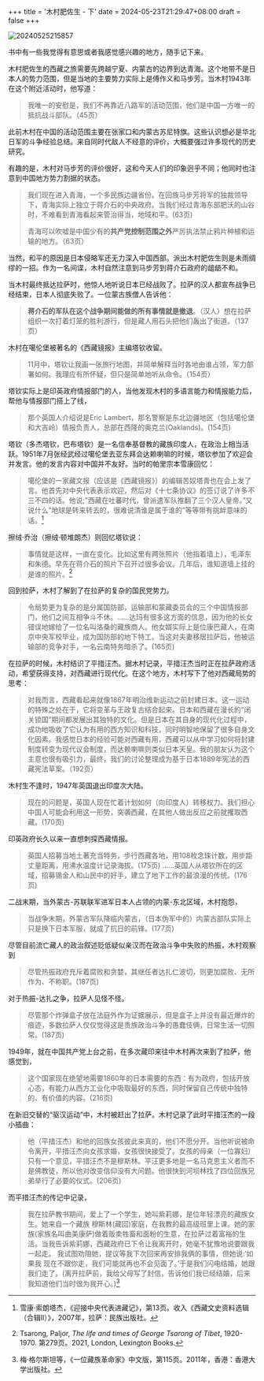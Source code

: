 +++
title = '木村肥佐生 - 下'
date = 2024-05-23T21:29:47+08:00
draft = false
+++

![20240525215857](https://cdn.jsdelivr.net/gh/slad2019/gallery@main/blogs/pictures/20240525215857.png)

书中有一些我觉得有意思或者我感觉感兴趣的地方，随手记下来。

木村肥佐生的西藏之旅需要先跨越宁夏、内蒙古的边界到达青海。这个地带不是日本人的势力范围，但是当地的主要势力实际上是傅作义和马步芳。当木村1943年在这个附近活动时，他写道：

>我唯一的安慰是，我们不再靠近八路军的活动范围，他们是中国一方唯一的抵抗战斗部队。（45页）

此前木村在中国的活动范围主要在张家口和内蒙古苏尼特旗。这些认识想必是华北日军的斗争经验总结。来自同时代敌人不经意的评价，大概要强过许多现代的历史研究。

有趣的是，木村对马步芳的评价很好，这和今天人们的印象迥乎不同；他同时也注意到中国地方势力割据的状态。

>我们现在进入青海，一个多民族边疆省份。在回族马步芳将军的独裁领导下，青海实际上独立于蒋介石的中央政府。当我们经过青海东部肥沃的山谷时，不难看到青海看起来管治得当，地域和平。(63页)
>
>青海可以吹嘘是中国少有的**共产党控制范围之外**严厉执法禁止鸦片种植和运输的地方。（63页）

当然，和平的原因是日本侵略军还无力深入中国西部。派出木村肥佐生则是未雨绸缪的一招。作为一名间谍，木村自然注意到马步芳到蒋介石政府的龃龉不和。

当木村最终抵达拉萨时，他惊人地听说日本已经战败了。拉萨的汉人都宣布战争已经结束，日本人彻底失败了。一位蒙古族僧人告诉他：

>**蒋介石的军队在这个战争期间能做的所有事情就是撤退**。（汉人）想在拉萨组织一次打着灯笼的胜利游行，但是藏人用石头把他们轰出了街道。（137页）

木村在噶伦堡被著名的《西藏镜报》主编塔钦收留。

>11月中，塔钦让我画一张旅行地图，并简单解释当时各地由谁占领，军力部署如何。我理应有所怀疑，但只是简单地听从命令。（154页）

塔钦实际上是印英政府情报部门的人，当他发现木村的多语言能力和情报能力后，帮他与情报部门搭上了线，

>那个英国人介绍说是Eric Lambert，那名警察是东北边疆地区（包括噶伦堡和大吉岭）情报负责人，总部在西隆的奥克兰(Oaklands)。(154页)

塔钦（多杰塔钦，巴布塔钦）是一名信奉基督教的藏族印度人，在政治上相当活跃。1951年7月张经武经过噶伦堡去亚东拜会达赖喇嘛的时候，塔钦参加了欢迎会并发言。他的发言内容对中国并不友好。当时的帕里宗本雪康回忆：

>噶伦堡的一家藏文报（应该是《西藏镜报》）的编辑苦奴塔青也在会上发了言。他首先对中央代表表示欢迎，然后对《十七条协议》的签订说了许多不三不四的话。他说;”西藏在吐蕃时代，曾派遣军队推翻了三个汉人皇帝。”又说什么”地球是转来转去的，很难说清谁是属于谁的”等等带有挑衅意味的话。[^1]

擦绒·乔治（擦绒·顿堆朗杰）则回忆塔钦说：

>事情就是这样，一直在变化。比如这里有两张照片（他指着墙上），毛泽东和朱德。早先在蒋介石的照片下召开过很多会议。几年后，谁知道墙上挂的是谁的照片。[^2]

回到拉萨，木村了解到了在拉萨的复杂的国民党势力。

>令局势更为复杂的是分属国防部，运输部和蒙藏委员会的三个中国情报部门，他们之间互相争斗不休。……达玛有很多这方面的信息，因为他的长女错误地嫁给了一位名叫洛桑的藏族商人。他女婿实际上是位康巴藏人，在南京中央军校毕业，成为国防部的地下特工。当这对夫妻移居拉萨后，他被运输部的竞争对手，一名云南特务暗杀了。(165页)

在拉萨的时候，木村结识了平措汪杰。据木村记录，平措汪杰当时正在拉萨政府活动，希望获得支持，对西藏进行现代化。在这个地方，木村写下了他对西藏局势的思考：

>对我而言，西藏看起来就像1867年明治维新运动之前封建日本。这一运动的特殊之处在于，它将变革与王政复古结合起来。日本和西藏在漫长的“闭关锁国”期间都发展出其独特的文化。但是日本在其自身的现代化过程中，成功地吸收了它认为有用的西方知识和科技，同时明智地保留了很多自身文化因素。我感觉日本的经验可能对西藏有用，西藏可以从中学习如何将封建制度转变为现代议会制度，而达赖喇嘛则类似日本天皇。我的朋友认为这个主意也很有吸引力，最终，我们的讨论整理成为基于日本1889年宪法的西藏宪法草案。（192页）

木村生不逢时，1947年英国退出印度次大陆。

>现在的问题是，英国人现在忙着计划如何（向印度人）转移权力。我们担心中国人可能会利用这一形势，突袭西藏，在其他人做出反应之前就攫取西藏。(170页)

印英政府长久以来一直想刺探西藏情报。

>英国人招募当地土著充当特务，步行西藏各地，用108枚念珠计数，用步距丈量距离，用沸水温度计记录海拔。(175页) ……英国人从塔钦所在的区域，招募锡金人和山民中的好手，建立了地下工作的最浪漫的传统。(176页)

二战末期，当外蒙古-苏联联军进军日本人占领的内蒙-东北区域，木村抱怨，

>当战争末期，外蒙古军队降临内蒙古，（日本伪军中的）内蒙古部队实际上只是换下日本军服，就成了抗日的前锋。(177页)

尽管目前流亡藏人的政治叙述贬低疑似亲汉而在政治斗争中失败的热振，木村观察到

>尽管热振政府充斥着腐败和贪婪，其继任者达扎仁波切，则更加腐败、无所作为、不称职。(187页)

对于热振-达扎之争，拉萨人见怪不怪。

>尽管那个炸弹盒子放在法庭外作为证据展示，但是盒子上并没有最近爆炸的痕迹，多数拉萨人仅仅觉得这是贵族政治斗争的愚蠢伎俩，日常生活一切照常。(187页)

1949年，就在中国共产党上台之前，在多次藏印来往中木村再次来到了拉萨，他感觉到，

>这个国家现在绝望地需要1860年的日本需要的东西：有为政府，包括开放心态，有能力从西方工业化中吸取最好的东西，同时保留自己传统中独特的、有价值的内容。(216页)

在新旧交替的“驱汉运动”中，木村被赶出了拉萨。木村记录了此时平措汪杰的一段小插曲：

>他（平措汪杰）和他的回族女孩彼此来真的，他们不愿分开。当他听说被命令离开，平措汪杰向女孩求婚，女孩很快接受了。女孩的母亲（一位寡妇）只有一个意见，平措汪杰不是穆斯林。平汪更多地是一名马克思主义者而不是佛教徒，所以他对改变信仰没有大问题。他很快到河坝林找了四位回族兄弟举行了必要的仪式。(206页)

而平措汪杰的传记中记录，

>我在拉萨教书期间，爱上了一个学生，她叫紫莉娜，是位年轻漂亮的藏族女生。她来自一个藏族 穆斯林(藏回)家庭，在我教的最高级班里上课。她的家族(家族名叫曲美康萨)做着贩卖牲畜和面粉的生意，在拉萨过着富裕的生活。当我告诉紫莉娜，西藏政府已下令让我离开时，她毫不犹豫地说要跟我一起走。 我试图劝阻她，提议等我下次回来再安排我俩的事情，但她说:‘如果我 现在不跟你走，我们可能就再也不会见面了。’于是我们闪电结婚，她跟我们走了。(离开拉萨前，我给父母写了封信，告诉他们我已经结婚，后来我知道他们当时很为我开心。)[^3]



[^1]: 雪康·索朗塔杰，《迎接中央代表进藏记》，第13页。收入《西藏文史资料选辑 （合辑II）》，2007年，拉萨：民族出版社。
[^2]: Tsarong, Paljor, *The life and times of George Tsarong of Tibet*, 1920-1970. 第279页。2021, London, Lexington Books. 
[^3]: 梅·格尔斯坦等，《一位藏族革命家》中文版，第115页。2011年，香港：香港大学出版社。